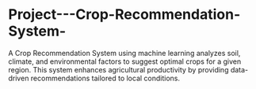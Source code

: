 # Project---Crop-Recommendation-System-
A Crop Recommendation System using machine learning analyzes soil, climate, and environmental factors to suggest optimal crops for a given region. This system enhances agricultural productivity by providing data-driven recommendations tailored to local conditions.
